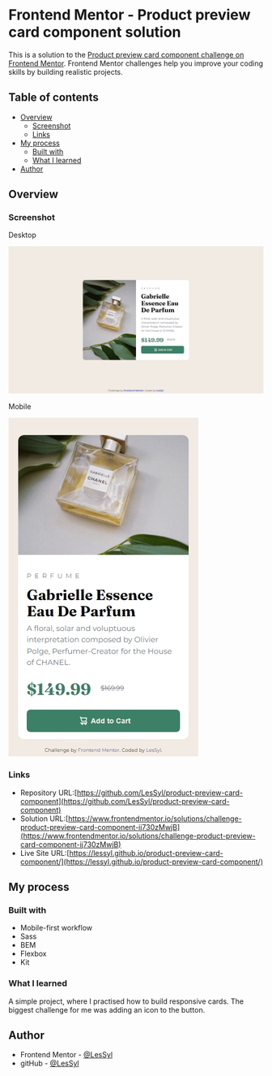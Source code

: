 # Frontend Mentor - Product preview card component solution

This is a solution to the [Product preview card component challenge on Frontend Mentor](https://www.frontendmentor.io/challenges/product-preview-card-component-GO7UmttRfa). Frontend Mentor challenges help you improve your coding skills by building realistic projects. 

## Table of contents

- [Overview](#overview)
  - [Screenshot](#screenshot)
  - [Links](#links)
- [My process](#my-process)
  - [Built with](#built-with)
  - [What I learned](#what-i-learned)
- [Author](#author)

## Overview

### Screenshot
Desktop

![](images/desktop.jpeg)

Mobile

![](images/mobile.jpeg)

### Links

- Repository URL:[https://github.com/LesSyl/product-preview-card-component](https://github.com/LesSyl/product-preview-card-component)
- Solution URL:[https://www.frontendmentor.io/solutions/challenge-product-preview-card-component-ij730zMwjB](https://www.frontendmentor.io/solutions/challenge-product-preview-card-component-ij730zMwjB)
- Live Site URL:[https://lessyl.github.io/product-preview-card-component/](https://lessyl.github.io/product-preview-card-component/)

## My process

### Built with

- Mobile-first workflow
- Sass
- BEM
- Flexbox
- Kit

### What I learned

A simple project, where I practised how to build responsive cards. The biggest challenge for me was adding an icon to the button.

## Author

- Frontend Mentor - [@LesSyl](https://www.frontendmentor.io/profile/LesSyl)
- gitHub - [@LesSyl](https://github.com/LesSyl)
